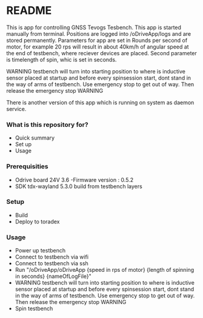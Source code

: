 # README #

This is app for controlling GNSS Tevogs Tesbench. This app is started manually from terminal. 
Positions are logged into /oDriveApp/logs and are stored permanently.
Parameters for app are set in Rounds per second of motor, for example 20 rps will result in about 40km/h of angular speed at the end of testbench, where reciever devices are placed.
Second parameter is timelength of spin, whic is set in seconds. 

WARNING testbench will turn into starting position to where is inductive sensor placed at startup and before every spinsession start, dont stand in the way of arms of testbench. Use emergency stop to get out of way. Then release the emergency stop WARNING

There is another version of this app which is running on system as daemon service.

### What is this repository for? ###

* Quick summary
* Set up
* Usage

### Prerequisities ###

* Odrive board 24V 3.6 
	-Firmware version : 0.5.2
* SDK tdx-wayland 5.3.0 build from testbench layers

### Setup ###
* Build
* Deploy to toradex 

### Usage ###
* Power up testbench
* Connect to testbench via wifi 
* Connect to testbench via ssh
* Run "/oDriveApp/oDriveApp {speed in rps of motor} {length of spinning in seconds} {nameOfLogFile}"
* WARNING testbench will turn into starting position to where is inductive sensor placed at startup and before every spinsession start, dont stand in the way of arms of testbench. Use emergency stop to get out of way. Then release the emergency stop WARNING
* Spin testbench
